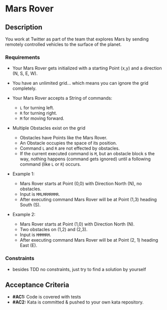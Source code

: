 # Mars Rover

## Description

You work at Twitter as part of the team that explores Mars by sending
remotely controlled vehicles to the surface of the planet.

### Requirements

- Your Mars Rover gets initialized with a starting Point (x,y) and a
  direction (N, S, E, W).
- You have an unlimited grid... which means you can ignore the
  grid completely.
- Your Mars Rover accepts a String of commands:

  - `L` for turning left.
  - `R` for turning right.
  - `M` for moving forward.

- Multiple Obstacles exist on the grid

  - Obstacles have Points like the Mars Rover.
  - An Obstacle occupies the space of its position.
  - Command `L` and `R` are not effected by obstacles.
  - If the current executed command is `M`, but an obstacle block s
    the way, nothing happens (command gets ignored) until a
    following command (like `L` or `R`) occurs.

- Example 1:

  - Mars Rover starts at Point (0,0) with Direction North (N), no
    obstacles.
  - Input is `MMLMRMRMMR`.
  - After executing command Mars Rover will be at Point (1,3)
    heading South (S).

- Example 2:

  - Mars Rover starts at Point (1,0) with Direction North (N).
  - Two obstacles on (1,2) and (2,3).
  - Input is `MMMMRM`.
  - After executing command Mars Rover will be at Point (2, 1)
    heading East (E).

### Constraints

- besides TDD no constraints, just try to find a solution by yourself

## Acceptance Criteria

- **#AC1:** Code is covered with tests
- **#AC2:** Kata is committed & pushed to your own kata repository.
